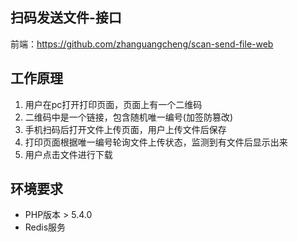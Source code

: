## 扫码发送文件-接口

前端：<https://github.com/zhanguangcheng/scan-send-file-web>

## 工作原理
1. 用户在pc打开打印页面，页面上有一个二维码
2. 二维码中是一个链接，包含随机唯一编号(加签防篡改)
3. 手机扫码后打开文件上传页面，用户上传文件后保存
4. 打印页面根据唯一编号轮询文件上传状态，监测到有文件后显示出来
5. 用户点击文件进行下载

## 环境要求

* PHP版本 > 5.4.0
* Redis服务
